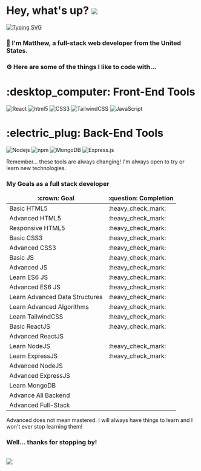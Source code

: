 # Hey, what's up? <img src="https://emojis.slackmojis.com/emojis/images/1643516071/20940/wave.gif?1643516071"/>
<a href="https://git.io/typing-svg"><img src="https://readme-typing-svg.demolab.com?font=Inter+Tight&pause=1000&color=F700D1&background=FFFFFF00&vCenter=true&width=435&lines=Welcome+to+my+page!;Bienvenidos;Bienvenu;%E3%82%88%E3%81%86%E3%81%93%E3%81%9D;%D0%B4%D0%BE%D0%B1%D1%80%D0%BE+%D0%BF%D0%BE%D0%B6%D0%B0%D0%BB%D0%BE%D0%B2%D0%B0%D1%82%D1%8C;%D7%91%D7%90%D6%B7%D7%92%D7%A8%D7%99%D7%A1%D7%9F;i+mir%C3%ABpritur;dobrodo%C5%A1li" alt="Typing SVG" /></a>
<h3>👋 I'm Matthew, a full-stack web developer from the United States.</h3>
<h3>⚙ Here are some of the things I like to code with...</h3>
<h1>:desktop_computer: Front-End Tools</h1>
<p>
  <img alt="React" src="https://img.shields.io/badge/-React-45b8d8?style=flat&logo=react&logoColor=white" />
  <img alt="html5" src="https://img.shields.io/badge/-HTML5-E34F26?style=flat&logo=html5&logoColor=white" />
  <img alt="CSS3" src="https://img.shields.io/badge/-CSS3-008DFF?style=flat&logo=CSS3&logoColor=white" />
  <img alt="TailwindCSS" src="https://img.shields.io/badge/-TailwindCSS-00AF8C?style=flat&logo=tailwindcss&logoColor=white" />
  <img alt="JavaScript" src="https://img.shields.io/badge/-JavaScript-yellow?style=flat&logo=JavaScript&logoColor=white" />
</p>
<h1>:electric_plug: Back-End Tools</h1>
<p>
  <img alt="Nodejs" src="https://img.shields.io/badge/-NodeJS-43853d?style=flat&logo=Node.js&logoColor=white" />
  <img alt="npm" src="https://img.shields.io/badge/-NPM-CB3837?style=flat&logo=npm&logoColor=white" />
  <img alt="MongoDB" src="https://img.shields.io/badge/-MongoDB-00B40C?style=flat&logo=MongoDB&logoColor=white" />
  <img alt="Express.js" src="https://img.shields.io/badge/-Express.js-E4E4E4?style=flat&logo=express&logoColor=black" />
</p>
Remember... these tools are always changing! I'm always open to try or learn new technologies.
<h3>My Goals as a full stack developer</h3>
<table>
  <thead align="center">
    <tr border: none;>
      <td><b>:crown: Goal</b></td>
      <td><b>:question: Completion</b></td>
    </tr>
  </thead>
  <tbody>
    <tr>
      <td>Basic HTML5</td>
      <td>:heavy_check_mark:</td>
    </tr>
    <tr>
      <td>Advanced HTML5</td>
      <td>:heavy_check_mark:</td>
    </tr>
    <tr>
      <td>Responsive HTML5</td>
      <td>:heavy_check_mark:</td>
    </tr>
    <tr>
      <td>Basic CSS3</td>
      <td>:heavy_check_mark:</td>
    </tr>
    <tr>
      <td>Advanced CSS3</td>
      <td>:heavy_check_mark:</td>
    </tr>
    <tr>
      <td>Basic JS</td>
      <td>:heavy_check_mark:</td>
    </tr>
    <tr>
      <td>Advanced JS</td>
      <td>:heavy_check_mark:</td>
    </tr>
    <tr>
      <td>Learn ES6 JS</td>
      <td>:heavy_check_mark:</td>
    </tr>
    <tr>
      <td>Advanced ES6 JS</td>
      <td>:heavy_check_mark:</td>
    </tr>
    <tr>
      <td>Learn Advanced Data Structures</td>
      <td>:heavy_check_mark:</td>
    </tr>
    <tr>
      <td>Learn Advanced Algorithms</td>
      <td>:heavy_check_mark:</td>
    </tr>
    <tr>
      <td>Learn TailwindCSS</td>
      <td>:heavy_check_mark:</td>
    </tr>
    <tr>
      <td>Basic ReactJS</td>
      <td>:heavy_check_mark:</td>
    </tr>
    <tr>
      <td>Advanced ReactJS</td>
      <td></td>
    </tr>
    <tr>
      <td>Learn NodeJS</td>
      <td>:heavy_check_mark:</td>
    </tr>
    <tr>
      <td>Learn ExpressJS</td>
      <td>:heavy_check_mark:</td>
    </tr>
    <tr>
      <td>Advanced NodeJS</td>
      <td></td>
    </tr>
    <tr>
      <td>Advanced ExpressJS</td>
      <td></td>
    </tr>
    <tr>
      <td>Learn MongoDB</td>
      <td></td>
    </tr>
    <tr>
      <td>Advance All Backend</td>
      <td></td>
    </tr>
    <tr>
      <td>Advanced Full-Stack</td>
      <td></td>
    </tr>
  </tbody>
</table>

Advanced does not mean mastered. I will always have things to learn and I won't ever stop learning them!

<h3>Well... thanks for stopping by!</h3><br/>
<img src="https://emojis.slackmojis.com/emojis/images/1624999996/46300/thanks.gif?1624999996"/>

